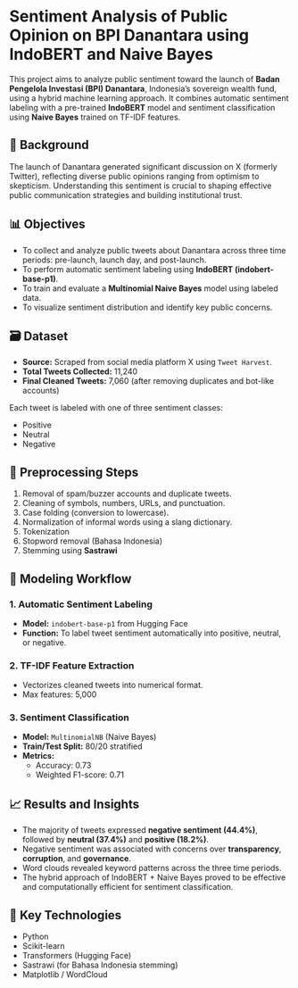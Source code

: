 # Sentiment Analysis of Public Opinion on BPI Danantara using IndoBERT and Naive Bayes

This project aims to analyze public sentiment toward the launch of **Badan Pengelola Investasi (BPI) Danantara**, Indonesia’s sovereign wealth fund, using a hybrid machine learning approach. It combines automatic sentiment labeling with a pre-trained **IndoBERT** model and sentiment classification using **Naive Bayes** trained on TF-IDF features.

## 🧠 Background

The launch of Danantara generated significant discussion on X (formerly Twitter), reflecting diverse public opinions ranging from optimism to skepticism. Understanding this sentiment is crucial to shaping effective public communication strategies and building institutional trust.

## 📊 Objectives

- To collect and analyze public tweets about Danantara across three time periods: pre-launch, launch day, and post-launch.
- To perform automatic sentiment labeling using **IndoBERT (indobert-base-p1)**.
- To train and evaluate a **Multinomial Naive Bayes** model using labeled data.
- To visualize sentiment distribution and identify key public concerns.

## 🗃 Dataset

- **Source:** Scraped from social media platform X using `Tweet Harvest`.
- **Total Tweets Collected:** 11,240
- **Final Cleaned Tweets:** 7,060 (after removing duplicates and bot-like accounts)

Each tweet is labeled with one of three sentiment classes:
- Positive
- Neutral
- Negative

## 🧹 Preprocessing Steps

1. Removal of spam/buzzer accounts and duplicate tweets.
2. Cleaning of symbols, numbers, URLs, and punctuation.
3. Case folding (conversion to lowercase).
4. Normalization of informal words using a slang dictionary.
5. Tokenization
6. Stopword removal (Bahasa Indonesia)
7. Stemming using **Sastrawi**

## 🧪 Modeling Workflow

### 1. Automatic Sentiment Labeling
- **Model:** `indobert-base-p1` from Hugging Face
- **Function:** To label tweet sentiment automatically into positive, neutral, or negative.

### 2. TF-IDF Feature Extraction
- Vectorizes cleaned tweets into numerical format.
- Max features: 5,000

### 3. Sentiment Classification
- **Model:** `MultinomialNB` (Naive Bayes)
- **Train/Test Split:** 80/20 stratified
- **Metrics:**
  - Accuracy: 0.73
  - Weighted F1-score: 0.71

## 📈 Results and Insights

- The majority of tweets expressed **negative sentiment (44.4%)**, followed by **neutral (37.4%)** and **positive (18.2%)**.
- Negative sentiment was associated with concerns over **transparency**, **corruption**, and **governance**.
- Word clouds revealed keyword patterns across the three time periods.
- The hybrid approach of IndoBERT + Naive Bayes proved to be effective and computationally efficient for sentiment classification.

## 📌 Key Technologies

- Python
- Scikit-learn
- Transformers (Hugging Face)
- Sastrawi (for Bahasa Indonesia stemming)
- Matplotlib / WordCloud


